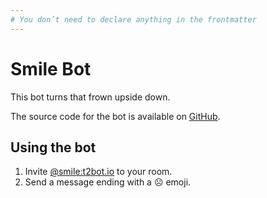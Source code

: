 ```yaml
---
# You don’t need to declare anything in the frontmatter
---
```


# Smile Bot

This bot turns that frown upside down.

The source code for the bot is available on [GitHub](https://github.com/turt2live/matrix-smile-bot).


## Using the bot

1. Invite [@smile:t2bot.io](https://matrix.to/#/@smile:t2bot.io) to your room.
2. Send a message ending with a ☹ emoji.
